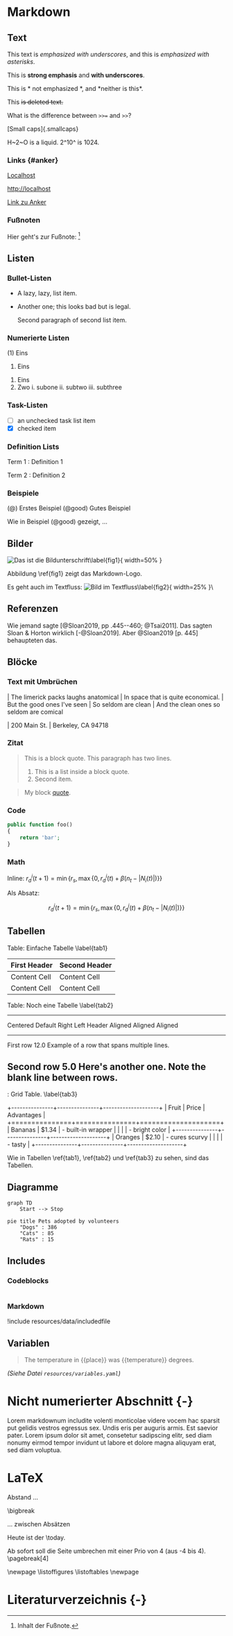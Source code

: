 # Markdown

## Text

This text is _emphasized with underscores_, and this
is *emphasized with asterisks*.

This is **strong emphasis** and __with underscores__.

This is * not emphasized *, and \*neither is this\*.

This ~~is deleted text.~~

What is the difference between `>>=` and `>>`?

[Small caps]{.smallcaps}

H~2~O is a liquid.  2^10^ is 1024.

### Links {#anker}

[Localhost](http://localhost)

<http://localhost>

[Link zu Anker](#anker)

### Fußnoten

Hier geht's zur Fußnote: [^1]

[^1]: Inhalt der Fußnote.

## Listen

### Bullet-Listen

+ A lazy, lazy, list
item.

+ Another one; this looks
bad but is legal.

    Second paragraph of second
list item.

### Numerierte Listen

(1) Eins
1. Eins
 1) Eins
 2)  Zwo
       i. subone
      ii. subtwo
     iii. subthree

### Task-Listen

- [ ] an unchecked task list item
- [x] checked item

### Definition Lists

Term 1
:   Definition 1

Term 2
:   Definition 2

### Beispiele

(@) Erstes Beispiel
(@good) Gutes Beispiel

Wie in Beispiel (@good) gezeigt, …

## Bilder

![Das ist die Bildunterschrift\label{fig1}](resources/images/md.png){ width=50% }

Abbildung \ref{fig1} zeigt das Markdown-Logo.

Es geht auch im Textfluss: ![Bild im Textfluss\label{fig2}](resources/images/md.png){ width=25% }\

## Referenzen

Wie jemand sagte [@Sloan2019, pp .445--460; @Tsai2011]. Das sagten Sloan & Horton wirklich [-@Sloan2019]. Aber @Sloan2019 [p. 445] behaupteten das.

## Blöcke

### Text mit Umbrüchen

| The limerick packs laughs anatomical
| In space that is quite economical.
|    But the good ones I've seen
|    So seldom are clean
| And the clean ones so seldom are comical

| 200 Main St.
| Berkeley, CA 94718

### Zitat

> This is a block quote. This
> paragraph has two lines.
>
> 1. This is a list inside a block quote.
> 2. Second item.

> My block [quote].
>
> [quote]: FooBar

### Code

```php
public function foo()
{
    return 'bar';
}
```

### Math

Inline: $r_d^i(t+1) = \min\{r_s,\max\{0, r_d^i(t) + \beta(n_t - \lvert N_i(t)\rvert)\}\}$

Als Absatz:

$$
r_d^i(t+1) = \min\{r_s,\max\{0, r_d^i(t) + \beta(n_t - \lvert N_i(t)\rvert)\}\}
$$

## Tabellen

Table: Einfache Tabelle \label{tab1}

| First Header | Second Header |
|:-------------|:--------------|
| Content Cell | Content Cell  |
| Content Cell | Content Cell  |


Table: Noch eine Tabelle \label{tab2}

-------------------------------------------------------------
 Centered   Default           Right Left
  Header    Aligned         Aligned Aligned
----------- ------- --------------- -------------------------
   First    row                12.0 Example of a row that
                                    spans multiple lines.

  Second    row                 5.0 Here's another one. Note
                                    the blank line between
                                    rows.
-------------------------------------------------------------

: Grid Table. \label{tab3}

+---------------+---------------+--------------------+
| Fruit         | Price         | Advantages         |
+===============+===============+====================+
| Bananas       | $1.34         | - built-in wrapper |
|               |               | - bright color     |
+---------------+---------------+--------------------+
| Oranges       | $2.10         | - cures scurvy     |
|               |               | - tasty            |
+---------------+---------------+--------------------+

Wie in Tabellen \ref{tab1}, \ref{tab2} und \ref{tab3} zu sehen, sind das Tabellen.

## Diagramme

```{.mermaid theme=forest caption="Caption Text Here"}
graph TD
    Start --> Stop
```

```{.mermaid format=svg}
pie title Pets adopted by volunteers
    "Dogs" : 386
    "Cats" : 85
    "Rats" : 15
```

## Includes

### Codeblocks

``` {include=resources/bib/bib.bib startFrom=2 endAt=3}
```

### Markdown

!include resources/data/includedfile

## Variablen

> The temperature in {{place}} was {{temperature}} degrees.

_(Siehe Datei `resources/variables.yaml`)_

# Nicht numerierter Abschnitt {-}

Lorem markdownum includite volenti monticolae videre vocem hac sparsit put gelidis vestros egressus sex. Undis eris per auguris armis. Est saevior pater.
Lorem ipsum dolor sit amet, consetetur sadipscing elitr, sed diam nonumy eirmod tempor invidunt ut labore et dolore magna aliquyam erat, sed diam voluptua. 

# LaTeX

Abstand …

\bigbreak

… zwischen Absätzen

Heute ist der \today.

Ab sofort soll die Seite umbrechen mit einer Prio von 4 (aus -4 bis 4).
\pagebreak[4]

\newpage
\listoffigures
\listoftables
\newpage

# Literaturverzeichnis {-}
